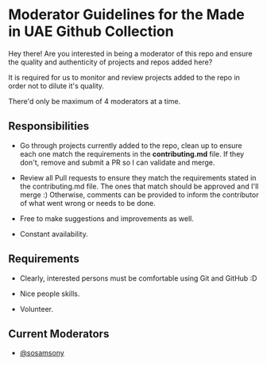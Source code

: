# Moderator Guidelines for the Made in UAE Github Collection

Hey there! Are you interested in being a moderator of this repo and ensure the quality and authenticity of projects and repos added here?

It is required for us to monitor and review projects added to the repo in order not to dilute it's quality.

There'd only be maximum of 4 moderators at a time.

## Responsibilities

* Go through projects currently added to the repo, clean up to ensure each one match the requirements in the **contributing.md** file. If they don't, remove and submit a PR so I can validate and merge.

* Review all Pull requests to ensure they match the requirements stated in the contributing.md file. The ones that match should be approved and I'll merge :) Otherwise, comments can be provided to inform the contributor of what went wrong or needs to be done.

* Free to make suggestions and improvements as well.

* Constant availability.


## Requirements

* Clearly, interested persons must be comfortable using Git and GitHub :D

* Nice people skills.

* Volunteer.

## Current Moderators

* [@sosamsony](https://github.com/sosamsony)
